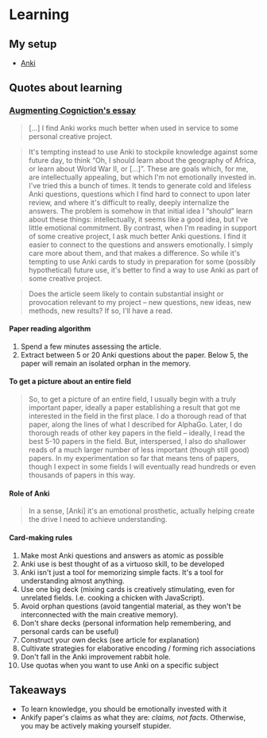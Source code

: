 # Learning

## My setup

- [Anki]()

## Quotes about learning

### [Augmenting Cogniction's essay](http://augmentingcognition.com/ltm.html)

> [...] I find Anki works much better when used in service to some personal creative project.

> It's tempting instead to use Anki to stockpile knowledge against some future day, to think “Oh, I should learn about the geography of Africa, or learn about World War II, or […]”. These are goals which, for me, are intellectually appealing, but which I'm not emotionally invested in. I've tried this a bunch of times. It tends to generate cold and lifeless Anki questions, questions which I find hard to connect to upon later review, and where it's difficult to really, deeply internalize the answers. The problem is somehow in that initial idea I “should” learn about these things: intellectually, it seems like a good idea, but I've little emotional commitment.
> By contrast, when I'm reading in support of some creative project, I ask much better Anki questions. I find it easier to connect to the questions and answers emotionally. I simply care more about them, and that makes a difference. So while it's tempting to use Anki cards to study in preparation for some (possibly hypothetical) future use, it's better to find a way to use Anki as part of some creative project.

> Does the article seem likely to contain substantial insight or provocation relevant to my project – new questions, new ideas, new methods, new results? If so, I'll have a read.

#### Paper reading algorithm

1. Spend a few minutes assessing the article.
2. Extract between 5 or 20 Anki questions about the paper. Below 5, the paper will remain an isolated orphan in the memory.

#### To get a picture about an entire field

> So, to get a picture of an entire field, I usually begin with a truly important paper, ideally a paper establishing a result that got me interested in the field in the first place. I do a thorough read of that paper, along the lines of what I described for AlphaGo. Later, I do thorough reads of other key papers in the field – ideally, I read the best 5-10 papers in the field. But, interspersed, I also do shallower reads of a much larger number of less important (though still good) papers. In my experimentation so far that means tens of papers, though I expect in some fields I will eventually read hundreds or even thousands of papers in this way.

#### Role of Anki

> In a sense, [Anki] it's an emotional prosthetic, actually helping create the drive I need to achieve understanding.

#### Card-making rules

1. Make most Anki questions and answers as atomic as possible
2. Anki use is best thought of as a virtuoso skill, to be developed
3. Anki isn't just a tool for memorizing simple facts. It's a tool for understanding almost anything.
4. Use one big deck (mixing cards is creatively stimulating, even for unrelated fields. I.e. cooking a chicken with JavaScript).
5. Avoid orphan questions (avoid tangential material, as they won't be interconnected with the main creative memory).
6. Don't share decks (personal information help remembering, and personal cards can be useful)
7. Construct your own decks (see article for explanation)
8. Cultivate strategies for elaborative encoding / forming rich associations
9. Don't fall in the Anki improvement rabbit hole.
10. Use quotas when you want to use Anki on a specific subject

## Takeaways

- To learn knowledge, you should be emotionally invested with it
- Ankify paper's claims as what they are: *claims, not facts*. Otherwise, you may be actively making yourself stupider.

